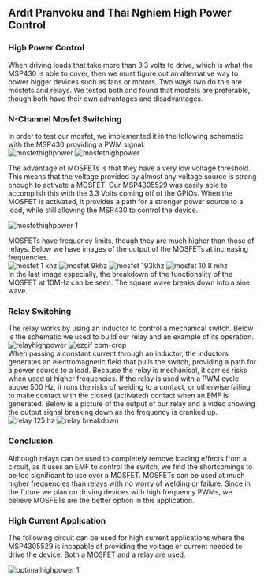 ## Ardit Pranvoku and Thai Nghiem High Power Control

### High Power Control

When driving loads that take more than 3.3 volts to drive, which is what the MSP430 is able to cover, then we must figure out an alternative way to power bigger devices such as fans or motors. Two ways two do this are mosfets and relays. We tested both and found that mosfets are preferable, though both have their own advantages and disadvantages.

### N-Channel Mosfet Switching

In order to test our mosfet, we implemented it in the following schematic with the MSP430 providing a PWM signal. </br>
![mosfethighpower](https://user-images.githubusercontent.com/14367479/32818587-2075ff98-c992-11e7-8c45-ea35fd09e82b.png)
![mosfethighpower](https://user-images.githubusercontent.com/14367479/32818606-3b77b390-c992-11e7-95d4-53a7486a7832.JPG)

The advantage of MOSFETs is that they have a very low voltage threshold. This means that the voltage provided by almost any voltage source is strong enough to activate a MOSFET. Our MSP4305529 was easily able to accomplish this with the 3.3 Volts coming off of the GPIOs. When the MOSFET is activated, it provides a path for a stronger power source to a load, while still allowing the MSP430 to control the device.

![mosfethighpower 1](https://user-images.githubusercontent.com/14367479/32819401-143c91d8-c997-11e7-95a5-67638fef0911.gif)

MOSFETs have frequency limits, though they are much higher than those of relays. Below we have images of the output of the MOSFETs at increasing frequencies. </br>
![mosfet 1 khz](https://user-images.githubusercontent.com/14367479/32997716-ab72f862-cd61-11e7-86a8-8c491fc11410.jpg)
![mosfet 9khz](https://user-images.githubusercontent.com/14367479/32997721-b0edfe0e-cd61-11e7-802e-2652fbe592a4.jpg)
![mosfet 193khz](https://user-images.githubusercontent.com/14367479/32997724-b3151e24-cd61-11e7-9bf2-14880e7545ab.jpg)
![mosfet 10 8 mhz](https://user-images.githubusercontent.com/14367479/32997718-ad455734-cd61-11e7-867d-ce2e23dc7e31.jpg) </br>
In the last image especially, the breakdown of the functionality of the MOSFET at 10MHz can be seen. The square wave breaks down into a sine wave.
### Relay Switching

The relay works by using an inductor to control a mechanical switch. Below is the schematic we used to build our relay and an example of its operation.
</br>
![relayhighpower](https://user-images.githubusercontent.com/14367479/32819397-0f20aac2-c997-11e7-9c55-a1e4b5b0066c.png)
![ezgif com-crop](https://user-images.githubusercontent.com/30231031/32976728-7a05dffa-cbeb-11e7-8fe8-3658e0766133.gif)
</br>
When passing a constant current through an inductor, the inductors generates an electromagnetic field that pulls the switch, providing a path for a power source to a load. Because the relay is mechanical, it carries risks when used at higher frequencies. If the relay is used with a PWM cycle above 500 Hz, it runs the risks of welding to a contact, or otherwise failing to make contact with the closed (activated) contact when an EMF is generated. Below is a picture of the output of our relay and a video showing the output signal breaking down as the frequency is cranked up.
</br>
![relay 125 hz](https://user-images.githubusercontent.com/14367479/32997720-af167c6e-cd61-11e7-8373-57743c471f91.jpg)
![relay breakdown](https://user-images.githubusercontent.com/14367479/32997715-a9aa184e-cd61-11e7-8f6c-9a798aa225cb.gif)
</br>
### Conclusion

Although relays can be used to completely remove loading effects from a circuit, as it uses an EMF to control the switch, we find the shortcomings to be too significant to use over a MOSFET. MOSFETs can be used at much higher frequencies than relays with no worry of welding or failure. Since in the future we plan on driving devices with high frequency PWMs, we believe MOSFETs are the better option in this application. 

### High Current Application

The following circuit can be used for high current applications where the MSP4305529 is incapable of providing the voltage or current needed to drive the device. Both a MOSFET and a relay are used. <br>

![optimalhighpower 1](https://user-images.githubusercontent.com/14367479/32819469-770c4682-c997-11e7-849d-5550714dde9b.png)